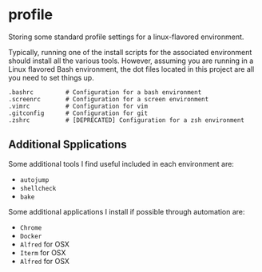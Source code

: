 # profile

Storing some standard profile settings for a linux-flavored environment.

Typically, running one of the install scripts for the associated environment
should install all the various tools. However, assuming you are running in a
Linux flavored Bash environment, the dot files located in this project are all
you need to set things up.

```
.bashrc         # Configuration for a bash environment
.screenrc       # Configuration for a screen environment
.vimrc          # Configuration for vim
.gitconfig      # Configuration for git
.zshrc          # [DEPRECATED] Configuration for a zsh environment
```

Additional Spplications
-----------------------

Some additional tools I find useful included in each environment are:

- `autojump`
- `shellcheck`
- `bake`

Some additional applications I install if possible through automation are:

- `Chrome`
- `Docker`
- `Alfred` for OSX
- `Iterm` for OSX
- `Alfred` for OSX
